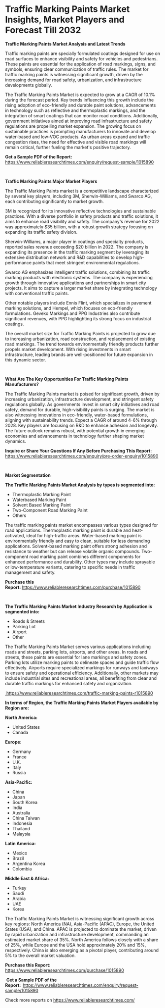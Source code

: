 <p><h1>Traffic Marking Paints Market Insights, Market Players and Forecast Till 2032</h1></p><p><strong>Traffic Marking Paints Market Analysis and Latest Trends</strong></p>
<p><p>Traffic marking paints are specially formulated coatings designed for use on road surfaces to enhance visibility and safety for vehicles and pedestrians. These paints are essential for the application of road markings, signs, and symbols, ensuring clear communication of traffic rules. The market for traffic marking paints is witnessing significant growth, driven by the increasing demand for road safety, urbanization, and infrastructure developments globally.</p><p>The Traffic Marking Paints Market is expected to grow at a CAGR of 10.1% during the forecast period. Key trends influencing this growth include the rising adoption of eco-friendly and durable paint solutions, advancements in technology such as reflective and thermoplastic markings, and the integration of smart coatings that can monitor road conditions. Additionally, government initiatives aimed at improving road infrastructure and safety regulations are propelling market expansion. The growing focus on sustainable practices is prompting manufacturers to innovate and develop water-based and low-VOC products. As urban areas expand and traffic congestion rises, the need for effective and visible road markings will remain critical, further fueling the market's positive trajectory.</p></p>
<p><strong>Get a Sample PDF of the Report:&nbsp;</strong> <a href="https://www.reliableresearchtimes.com/enquiry/request-sample/1015890?utm_campaign=2232&utm_medium=2&utm_source=Github&utm_content=ia&utm_term=02042025&utm_id=traffic-marking-paints">https://www.reliableresearchtimes.com/enquiry/request-sample/1015890</a></p>
<p>&nbsp;</p>
<p><strong>Traffic Marking Paints Major Market Players</strong></p>
<p><p>The Traffic Marking Paints market is a competitive landscape characterized by several key players, including 3M, Sherwin-Williams, and Swarco AG, each contributing significantly to market growth. </p><p>3M is recognized for its innovative reflective technologies and sustainable practices. With a diverse portfolio in safety products and traffic solutions, it aims to enhance road visibility and safety. The company's revenue for 2022 was approximately $35 billion, with a robust growth strategy focusing on expanding its traffic safety division.</p><p>Sherwin-Williams, a major player in coatings and specialty products, reported sales revenue exceeding $20 billion in 2022. The company is expanding its presence in the traffic marking segment by leveraging its extensive distribution network and R&D capabilities to develop high-performance paints that meet stringent environmental regulations.</p><p>Swarco AG emphasizes intelligent traffic solutions, combining its traffic marking products with electronic systems. The company is experiencing growth through innovative applications and partnerships in smart city projects. It aims to capture a larger market share by integrating technology with conventional traffic paints.</p><p>Other notable players include Ennis Flint, which specializes in pavement marking solutions, and Hempel, which focuses on eco-friendly formulations. Geveko Markings and PPG Industries also contribute significant revenues, with PPG highlighting its strong focus on industrial coatings.</p><p>The overall market size for Traffic Marking Paints is projected to grow due to increasing urbanization, road construction, and replacement of existing road markings. The trend towards environmentally friendly products further propels market development. With rising investments in smart infrastructure, leading brands are well-positioned for future expansion in this dynamic sector.</p></p>
<p>&nbsp;</p>
<p><strong>What Are The Key Opportunities For Traffic Marking Paints Manufacturers?</strong></p>
<p><p>The Traffic Marking Paints market is poised for significant growth, driven by increasing urbanization, infrastructure development, and stringent safety regulations globally. As governments invest in smart city initiatives and road safety, demand for durable, high-visibility paints is surging. The market is also witnessing innovations in eco-friendly, water-based formulations, aligning with sustainability trends. Expect a CAGR of around 4-6% through 2028. Key players are focusing on R&D to enhance adhesion and longevity. The future outlook remains robust, with potential growth in emerging economies and advancements in technology further shaping market dynamics.</p></p>
<p><strong>Inquire or Share Your Questions If Any Before Purchasing This Report:</strong> <a href="https://www.reliableresearchtimes.com/enquiry/pre-order-enquiry/1015890?utm_campaign=2232&utm_medium=2&utm_source=Github&utm_content=ia&utm_term=02042025&utm_id=traffic-marking-paints">https://www.reliableresearchtimes.com/enquiry/pre-order-enquiry/1015890</a></p>
<p>&nbsp;</p>
<p><strong>Market Segmentation</strong></p>
<p><strong>The Traffic Marking Paints Market Analysis by types is segmented into:</strong></p>
<p><ul><li>Thermoplastic Marking Paint</li><li>Waterbased Marking Paint</li><li>Solvent Based Marking Paint</li><li>Two-Component Road Marking Paint</li><li>Others</li></ul></p>
<p><p>The traffic marking paints market encompasses various types designed for road applications. Thermoplastic marking paint is durable and heat-activated, ideal for high-traffic areas. Water-based marking paint is environmentally friendly and easy to clean, suitable for less demanding applications. Solvent-based marking paint offers strong adhesion and resistance to weather but can release volatile organic compounds. Two-component road marking paint combines different components for enhanced performance and durability. Other types may include sprayable or low-temperature variants, catering to specific needs in traffic management and safety.</p></p>
<p><strong>Purchase this Report:&nbsp;</strong><a href="https://www.reliableresearchtimes.com/purchase/1015890?utm_campaign=2232&utm_medium=2&utm_source=Github&utm_content=ia&utm_term=02042025&utm_id=traffic-marking-paints">https://www.reliableresearchtimes.com/purchase/1015890</a></p>
<p>&nbsp;</p>
<p><strong>The Traffic Marking Paints Market Industry Research by Application is segmented into:</strong></p>
<p><ul><li>Roads & Streets</li><li>Parking Lot</li><li>Airport</li><li>Other</li></ul></p>
<p><p>The Traffic Marking Paints Market serves various applications including roads and streets, parking lots, airports, and other areas. In roads and streets, these paints are essential for lane markings and safety zones. Parking lots utilize marking paints to delineate spaces and guide traffic flow effectively. Airports require specialized markings for runways and taxiways to ensure safety and operational efficiency. Additionally, other markets may include industrial sites and recreational areas, all benefiting from clear and durable traffic markings for enhanced safety and organization.</p></p>
<p><a href="https://www.reliableresearchtimes.com/traffic-marking-paints-r1015890?utm_campaign=2232&utm_medium=2&utm_source=Github&utm_content=ia&utm_term=02042025&utm_id=traffic-marking-paints">&nbsp;https://www.reliableresearchtimes.com/traffic-marking-paints-r1015890</a></p>
<p><strong>In terms of Region, the Traffic Marking Paints Market Players available by Region are:</strong></p>
<p>
    <p> <strong> North America: </strong>
        <ul>
            <li>United States</li>
            <li>Canada</li>
        </ul>
        </p> 
    <p> <strong> Europe: </strong>
        <ul>
            <li>Germany</li>
            <li>France</li>
            <li>U.K.</li>
            <li>Italy</li>
            <li>Russia</li>
        </ul>
        </p> 
    <p> <strong> Asia-Pacific: </strong>
        <ul>
            <li>China</li>
            <li>Japan</li>
            <li>South Korea</li>
            <li>India</li>
            <li>Australia</li>
            <li>China Taiwan</li>
            <li>Indonesia</li>
            <li>Thailand</li>
            <li>Malaysia</li>
        </ul>
        </p> 
    <p> <strong> Latin America: </strong>
        <ul>
            <li>Mexico</li>
            <li>Brazil</li>
            <li>Argentina Korea</li>
            <li>Colombia</li>
        </ul>
        </p> 
    <p> <strong> Middle East & Africa: </strong>
        <ul>
            <li>Turkey</li>
            <li>Saudi</li>
            <li>Arabia</li>
            <li>UAE</li>
            <li>Korea</li>
        </ul>
    </p>
    </p>
<p><p>The Traffic Marking Paints Market is witnessing significant growth across key regions: North America (NA), Asia-Pacific (APAC), Europe, the United States (USA), and China. APAC is projected to dominate the market, driven by rapid urbanization and infrastructure development, commanding an estimated market share of 35%. North America follows closely with a share of 25%, while Europe and the USA hold approximately 20% and 15%, respectively. China is also emerging as a pivotal player, contributing around 5% to the overall market valuation.</p></p>
<p><strong>Purchase this Report: </strong><a href="https://www.reliableresearchtimes.com/purchase/1015890?utm_campaign=2232&utm_medium=2&utm_source=Github&utm_content=ia&utm_term=02042025&utm_id=traffic-marking-paints">https://www.reliableresearchtimes.com/purchase/1015890</a></p>
<p>&nbsp;<strong>Get a Sample PDF of the Report:&nbsp;&nbsp;</strong><a href="https://www.reliableresearchtimes.com/enquiry/request-sample/1015890?utm_campaign=2232&utm_medium=2&utm_source=Github&utm_content=ia&utm_term=02042025&utm_id=traffic-marking-paints">https://www.reliableresearchtimes.com/enquiry/request-sample/1015890</a></p>
<p><strong></strong></p>
<p>Check more reports on <a href="https://www.reliableresearchtimes.com/?utm_campaign=2232&utm_medium=2&utm_source=Github&utm_content=ia&utm_term=02042025&utm_id=traffic-marking-paints">https://www.reliableresearchtimes.com/</a></p>